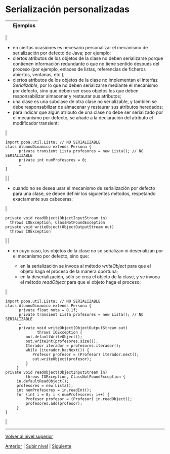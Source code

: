 # Serialización personalizadas






|  | **Ejemplos** |
| --- | --- |
| 
* en ciertas ocasiones es necesario personalizar el mecanismo de serialización por defecto de Java; por ejemplo:
* ciertos atributos de los objetos de la clase no deben serializarse porque contienen información redundante o que no tiene sentido después del proceso (por ejemplo, enlaces de listas, referencias de ficheros abiertos, ventanas, etc.);
* ciertos atributos de los objetos de la clase no implementan el interfaz *Serializable*, por lo que no deben serializarse mediante el mecanismo por defecto, sino que deben ser esos objetos los que deben responsabilizar almacenar y restaurar sus atributos;
* una clase es una subclase de otra clase no serializable, y también se debe responsabilizar de almacenar y restaurar sus atributos heredados;
* para indicar que algún atributo de una clase no debe ser serializado por el mecanismo por defecto, se añade a la declaración del atributo el modificador transient;


 | 


```
import pooa.util.Lista; // NO SERIALIZABLE
class AlumnoDinamico extends Persona {
      private transient Lista profesores = new Lista(); // NO
SERIALIZABLE
      private int numProfesores = 0;
      …
}
```


 |
| 
* cuando no se desea usar el mecanismo de serialización por defecto para una clase, se deben definir los siguientes métodos, respetando exactamente sus cabeceras:


 | 


```
private void readObject(ObjectInputStream in)
  throws IOException, ClassNotFoundException
private void writeObject(ObjectOutputStream out)
  throws IOException
```


 |
| 
* en cuyo caso, los objetos de la clase no se serializan ni deserializan por el mecanismo por defecto, sino que:


	+ en la serialización se invoca al método *writeObject* para que el objeto haga el proceso de la manera oportuna;
	+ en la deserialización, sólo se crea el objeto de la clase, y se invoca el método *readObject* para que el objeto haga el proceso;



 | 


```
import pooa.util.Lista; // NO SERIALIZABLE
class AlumnoDinamico extends Persona {
      private float nota = 0.1f;
      private transient Lista profesores = new Lista(); // NO
SERIALIZABLE
      …
      private void writeObject(ObjectOutputStream out)
              throws IOException {
         out.defaultWriteObject();
         out.writeInt(profesores.size());
         Iterador iterador = profesores.iterador();
         while (iterador.hasNext()) {
            Profesor profesor = (Profesor) iterador.next();
            out.writeObject(profesor);
         }
     }
private void readObject(ObjectInputStream in)
         throws IOException, ClassNotFoundException {
     in.defaultReadObject();
     profesores = new Lista();
     int numProfesores = in.readInt();
     for (int i = 0; i < numProfesores; i++) {
         Profesor profesor = (Profesor) in.readObject();
         profesores.add(profesor);
     }
}
```


 |


---

[Volver al nivel superior](../README.md)



[Anterior](../u1defaultSerialization/README.md) | [Subir nivel](../README.md) | [Siguiente](../README.md)
